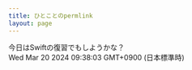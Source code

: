 ```yaml
---
title: ひとことのpermlink
layout: page
---
```

<div class="box" dt="1710895083523">
  今日はSwiftの復習でもしようかな？
  <div class="content is-small">Wed Mar 20 2024 09:38:03 GMT+0900 (日本標準時)</div>
</div>